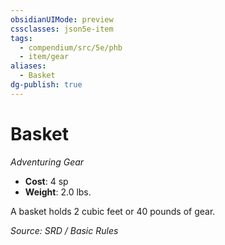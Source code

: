 ```yaml
---
obsidianUIMode: preview
cssclasses: json5e-item
tags:
  - compendium/src/5e/phb
  - item/gear
aliases:
  - Basket
dg-publish: true
---
```

# Basket
*Adventuring Gear*  

- **Cost**: 4 sp
- **Weight**: 2.0 lbs.

A basket holds 2 cubic feet or 40 pounds of gear.

*Source: SRD / Basic Rules*